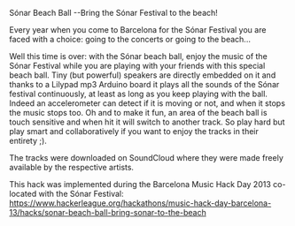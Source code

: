 Sónar Beach Ball --Bring the Sónar Festival to the beach!

Every year when you come to Barcelona for the Sónar Festival you are faced with a choice: going to the concerts or going to the beach...

Well this time is over: with the Sónar beach ball, enjoy the music of the Sónar Festival while you are playing with your friends with this special beach ball.
Tiny (but powerful) speakers are directly embedded on it and thanks to a Lilypad mp3 Arduino board it plays all the sounds of the Sónar festival continuously, at least as long as you keep playing with the ball. Indeed an accelerometer can detect if it is moving or not, and when it stops the music stops too.
Oh and to make it fun, an area of the beach ball is touch sensitive and when hit it will switch to another track. 
So play hard but play smart and collaboratively if you want to enjoy the tracks in their entirety ;).

The tracks were downloaded on SoundCloud where they were made freely available by the respective artists.

This hack was implemented during the Barcelona Music Hack Day 2013 co-located with the Sónar Festival: https://www.hackerleague.org/hackathons/music-hack-day-barcelona-13/hacks/sonar-beach-ball-bring-sonar-to-the-beach
